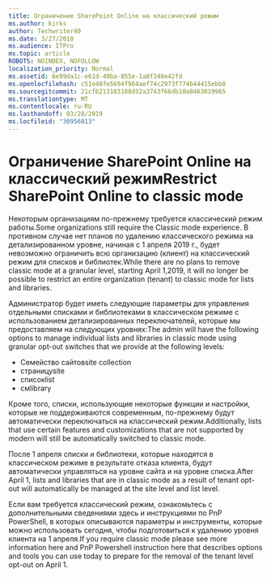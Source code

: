 ```yaml
---
title: Ограничение SharePoint Online на классический режим
ms.author: kirks
author: Techwriter40
ms.date: 3/27/2018
ms.audience: ITPro
ms.topic: article
ROBOTS: NOINDEX, NOFOLLOW
localization_priority: Normal
ms.assetid: 6e99da1c-e61d-40ba-855e-1a8f346e42fd
ms.openlocfilehash: c51e48fe5694f964aef74c2973f774b44415ebb8
ms.sourcegitcommit: 21cfb213183188d32a3743f66db10a8463019965
ms.translationtype: MT
ms.contentlocale: ru-RU
ms.lasthandoff: 03/28/2019
ms.locfileid: "30956013"
---
```

# <a name="restrict-sharepoint-online-to-classic-mode"></a><span data-ttu-id="65cc3-102">Ограничение SharePoint Online на классический режим</span><span class="sxs-lookup"><span data-stu-id="65cc3-102">Restrict SharePoint Online to classic mode</span></span>

<span data-ttu-id="65cc3-103">Некоторым организациям по-прежнему требуется классический режим работы.</span><span class="sxs-lookup"><span data-stu-id="65cc3-103">Some organizations still require the Classic mode experience.</span></span> <span data-ttu-id="65cc3-104">В противном случае нет планов по удалению классического режима на детализированном уровне, начиная с 1 апреля 2019 г., будет невозможно ограничить всю организацию (клиент) на классический режим для списков и библиотек.</span><span class="sxs-lookup"><span data-stu-id="65cc3-104">While there are no plans to remove classic mode at a granular level, starting April 1,2019, it will no longer be possible to restrict an entire organization (tenant) to classic mode for lists and libraries.</span></span>

<span data-ttu-id="65cc3-105">Администратор будет иметь следующие параметры для управления отдельными списками и библиотеками в классическом режиме с использованием детализированных переключателей, которые мы предоставляем на следующих уровнях:</span><span class="sxs-lookup"><span data-stu-id="65cc3-105">The admin will have the following options to manage individual lists and libraries in classic mode using granular opt-out switches that we provide at the following levels:</span></span>

- <span data-ttu-id="65cc3-106">Семейство сайтов</span><span class="sxs-lookup"><span data-stu-id="65cc3-106">site collection</span></span>
- <span data-ttu-id="65cc3-107">страницу</span><span class="sxs-lookup"><span data-stu-id="65cc3-107">site</span></span>
- <span data-ttu-id="65cc3-108">список</span><span class="sxs-lookup"><span data-stu-id="65cc3-108">list</span></span>
- <span data-ttu-id="65cc3-109">см</span><span class="sxs-lookup"><span data-stu-id="65cc3-109">library</span></span>

<span data-ttu-id="65cc3-110">Кроме того, списки, использующие некоторые функции и настройки, которые не поддерживаются современным, по-прежнему будут автоматически переключаться на классический режим.</span><span class="sxs-lookup"><span data-stu-id="65cc3-110">Additionally, lists that use certain features and customizations that are not supported by modern will still be automatically switched to classic mode.</span></span>

<span data-ttu-id="65cc3-111">После 1 апреля списки и библиотеки, которые находятся в классическом режиме в результате отказа клиента, будут автоматически управляться на уровне сайта и на уровне списка.</span><span class="sxs-lookup"><span data-stu-id="65cc3-111">After April 1, lists and libraries that are in classic mode as a result of tenant opt-out will automatically be managed at the site level and list level.</span></span>

<span data-ttu-id="65cc3-112">Если вам требуется классический режим, ознакомьтесь с дополнительными сведениями здесь и инструкциями по PnP PowerShell, в которых описываются параметры и инструменты, которые можно использовать сегодня, чтобы подготовиться к удалению уровня клиента на 1 апреля.</span><span class="sxs-lookup"><span data-stu-id="65cc3-112">If you require classic mode please see more information here and PnP Powershell instruction here that describes options and tools you can use today to prepare for the removal of the tenant level opt-out on April 1.</span></span>
